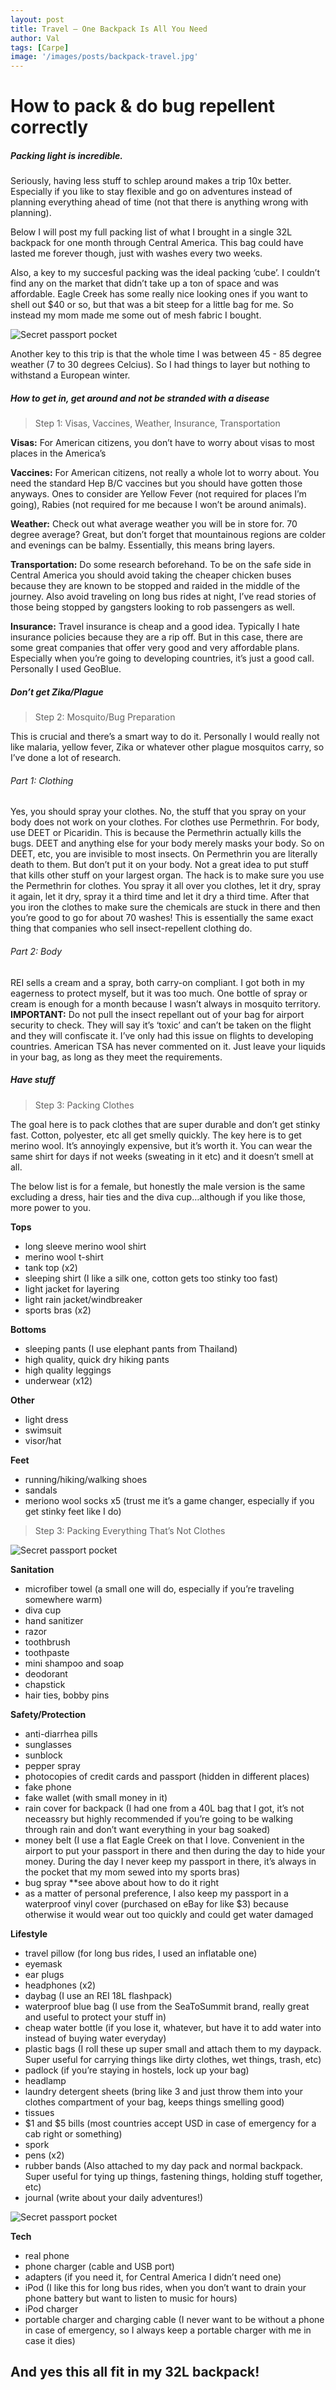 ```yaml
---
layout: post
title: Travel – One Backpack Is All You Need
author: Val
tags: [Carpe]
image: '/images/posts/backpack-travel.jpg'
---
```


# How to pack & do bug repellent correctly

##### Packing light is incredible.

Seriously, having less stuff to schlep around makes a trip 10x better. Especially if you like to stay flexible and go on adventures instead of planning everything ahead of time (not that there is anything wrong with planning).

Below I will post my full packing list of what I brought in a single 32L backpack for one month through Central America. This bag could have lasted me forever though, just with washes every two weeks.

Also, a key to my succesful packing was the ideal packing ‘cube’. I couldn’t find any on the market that didn’t take up a ton of space and was affordable. Eagle Creek has some really nice looking ones if you want to shell out $40 or so, but that was a bit steep for a little bag for me. So instead my mom made me some out of mesh fabric I bought. 

![Secret passport pocket](/images/posts/packing-bags.jpg)

Another key to this trip is that the whole time I was between 45 - 85 degree weather (7 to 30 degrees Celcius). So I had things to layer but nothing to withstand a European winter.

##### How to get in, get around and not be stranded with a disease

> Step 1: Visas, Vaccines, Weather, Insurance, Transportation

**Visas:** For American citizens, you don’t have to worry about visas to most places in the America’s

**Vaccines:** For American citizens, not really a whole lot to worry about. You need the standard Hep B/C vaccines but you should have gotten those anyways. Ones to consider are Yellow Fever (not required for places I’m going), Rabies (not required for me because I won’t be around animals).

**Weather:** Check out what average weather you will be in store for. 70 degree average? Great, but don’t forget that mountainous regions are colder and evenings can be balmy. Essentially, this means bring layers.

**Transportation:** Do some research beforehand. To be on the safe side in Central America you should avoid taking the cheaper chicken buses because they are known to be stopped and raided in the middle of the journey. Also avoid traveling on long bus rides at night, I’ve read stories of those being stopped by gangsters looking to rob passengers as well.

**Insurance:** Travel insurance is cheap and a good idea. Typically I hate insurance policies because they are a rip off. But in this case, there are some great companies that offer very good and very affordable plans. Especially when you’re going to developing countries, it’s just a good call. Personally I used GeoBlue.

##### Don’t get Zika/Plague

> Step 2: Mosquito/Bug Preparation

This is crucial and there’s a smart way to do it. Personally I would really not like malaria, yellow fever, Zika or whatever other plague mosquitos carry, so I’ve done a lot of research.

###### Part 1: Clothing

Yes, you should spray your clothes. No, the stuff that you spray on your body does not work on your clothes.
For clothes use Permethrin. For body, use DEET or Picaridin. This is because the Permethrin actually kills the bugs. DEET and anything else for your body merely masks your body. So on DEET, etc, you are invisible to most insects. On Permethrin you are literally death to them.
But don’t put it on your body. Not a great idea to put stuff that kills other stuff on your largest organ.
The hack is to make sure you use the Permethrin for clothes. You spray it all over you clothes, let it dry, spray it again, let it dry, spray it a third time and let it dry a third time. After that you iron the clothes to make sure the chemicals are stuck in there and then you’re good to go for about 70 washes! This is essentially the same exact thing that companies who sell insect-repellent clothing do.

###### Part 2: Body

REI sells a cream and a spray, both carry-on compliant. I got both in my eagerness to protect myself, but it was too much. One bottle of spray or cream is enough for a month because I wasn’t always in mosquito territory.
**IMPORTANT:** Do not pull the insect repellant out of your bag for airport security to check. They will say it’s ‘toxic’ and can’t be taken on the flight and they will confiscate it. I’ve only had this issue on flights to developing countries. American TSA has never commented on it. Just leave your liquids in your bag, as long as they meet the requirements.

##### Have stuff

> Step 3: Packing Clothes

The goal here is to pack clothes that are super durable and don’t get stinky fast. Cotton, polyester, etc all get smelly quickly. The key here is to get merino wool. It’s annoyingly expensive, but it’s worth it. You can wear the same shirt for days if not weeks (sweating in it etc) and it doesn’t smell at all.

The below list is for a female, but honestly the male version is the same excluding a dress, hair ties and the diva cup…although if you like those, more power to you.

**Tops**
- long sleeve merino wool shirt
- merino wool t-shirt
- tank top (x2)
- sleeping shirt (I like a silk one, cotton gets too stinky too fast)
- light jacket for layering
- light rain jacket/windbreaker
- sports bras (x2)

**Bottoms**
- sleeping pants (I use elephant pants from Thailand)
- high quality, quick dry hiking pants
- high quality leggings
- underwear (x12)

**Other**
- light dress
- swimsuit
- visor/hat

**Feet**
- running/hiking/walking shoes
- sandals
- meriono wool socks x5 (trust me it’s a game changer, especially if you get stinky feet like I do)

> Step 3: Packing Everything That’s Not Clothes

![Secret passport pocket](/images/posts/passport-bra.jpg)

**Sanitation**
- microfiber towel (a small one will do, especially if you’re traveling somewhere warm)
- diva cup
- hand sanitizer
- razor
- toothbrush
- toothpaste
- mini shampoo and soap
- deodorant
- chapstick
- hair ties, bobby pins

**Safety/Protection**
- anti-diarrhea pills
- sunglasses
- sunblock
- pepper spray
- photocopies of credit cards and passport (hidden in different places)
- fake phone
- fake wallet (with small money in it)
- rain cover for backpack (I had one from a 40L bag that I got, it’s not neceassry but highly recommended if you’re going to be walking through rain and don’t want everything in your bag soaked)
- money belt (I use a flat Eagle Creek on that I love. Convenient in the airport to put your passport in there and then during the day to hide your money. During the day I never keep my passport in there, it’s always in the pocket that my mom sewed into my sports bras)
- bug spray **see above about how to do it right
- as a matter of personal preference, I also keep my passport in a waterproof vinyl cover (purchased on eBay for like $3) because otherwise it would wear out too quickly and could get water damaged

**Lifestyle**
- travel pillow (for long bus rides, I used an inflatable one)
- eyemask
- ear plugs
- headphones (x2)
- daybag (I use an REI 18L flashpack)
- waterproof blue bag (I use from the SeaToSummit brand, really great and useful to protect your stuff in)
- cheap water bottle (if you lose it, whatever, but have it to add water into instead of buying water everyday)
- plastic bags (I roll these up super small and attach them to my daypack. Super useful for carrying things like dirty clothes, wet things, trash, etc)
- padlock (if you’re staying in hostels, lock up your bag)
- headlamp
- laundry detergent sheets (bring like 3 and just throw them into your clothes compartment of your bag, keeps things smelling good)
- tissues
- $1 and $5 bills (most countries accept USD in case of emergency for a cab right or something)
- spork
- pens (x2)
- rubber bands (Also attached to my day pack and normal backpack. Super useful for tying up things, fastening things, holding stuff together, etc)
- journal (write about your daily adventures!)

![Secret passport pocket](/images/posts/rubber-band.jpg)

**Tech**
- real phone
- phone charger (cable and USB port)
- adapters (if you need it, for Central America I didn’t need one)
- iPod (I like this for long bus rides, when you don’t want to drain your phone battery but want to listen to music for hours)
- iPod charger
- portable charger and charging cable (I never want to be without a phone in case of emergency, so I always keep a portable charger with me in case it dies)

## And yes this all fit in my 32L backpack!
